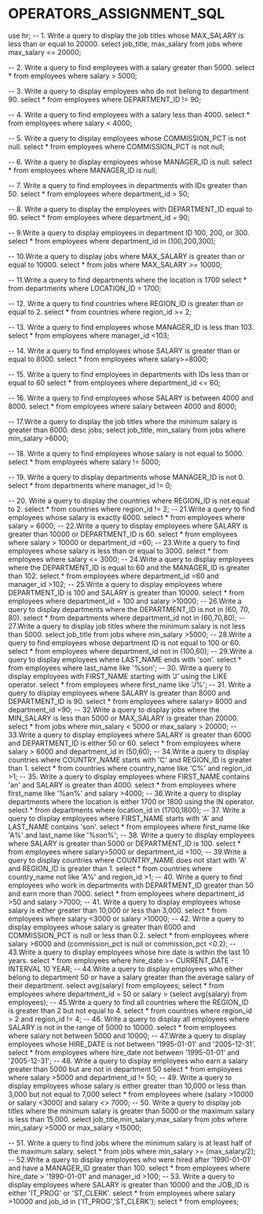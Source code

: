 # OPERATORS_ASSIGNMENT_SQL
use hr;
-- 1. Write a query to display the job titles whose MAX_SALARY is less than or equal to 20000.
select job_title, max_salary 
from jobs
where max_salary <= 20000;

-- 2. Write a query to find employees with a salary greater than 5000.
select * from employees 
where salary > 5000;


-- 3. Write a query to display employees who do not belong to department 90.
select * from employees 
where DEPARTMENT_ID != 90;

-- 4. Write a query to find employees with a salary less than 4000.
select * 
from employees 
where salary < 4000;


-- 5. Write a query to display employees whose COMMISSION_PCT is not null.
select * 
from employees 
where COMMISSION_PCT is not null;


-- 6. Write a query to display employees whose MANAGER_ID is null.
select * 
from employees 
where MANAGER_ID  is null;


-- 7. Write a query to find employees in departments with IDs greater than 50.
select * 
from employees 
where department_id  > 50;


-- 8. Write a query to display the employees with DEPARTMENT_ID equal to 90.
select * 
from employees 
where department_id = 90;


-- 9.Write a query to display employees in department ID 100, 200, or 300.
select * 
from employees 
where department_id in (100,200,300);

-- 10.Write a query to display jobs where MAX_SALARY is greater than or equal to 10000.
select * from jobs 
where MAX_SALARY >= 10000;


-- 11.Write a query to find departments where the location is 1700
select * from 
departments 
where LOCATION_ID = 1700;

-- 12. Write a query to find countries where REGION_ID is greater than or equal to 2.
select * from countries 
where region_id >= 2;


-- 13. Write a query to find employees whose MANAGER_ID is less than 103.
select * from employees 
where manager_id <103;

-- 14. Write a query to find employees whose SALARY is greater than or equal to 8000.
select * from employees
where salary>=8000;


-- 15. Write a query to find employees in departments with IDs less than or equal to 60
select * from employees
where department_id <= 60;

-- 16. Write a query to find employees whose SALARY is between 4000 and 8000.
select * from employees
where salary between 4000 and 8000;

-- 17.Write a query to display the job titles where the minimum salary is greater than 6000.
desc jobs;
select job_title, min_salary from jobs
where min_salary >6000;

-- 18. Write a query to find employees whose salary is not equal to 5000.
select * from employees
where salary != 5000;

-- 19. Write a query to display departments whose MANAGER_ID is not 0.
select * from departments
where manager_id != 0;

-- 20. Write a query to display the countries where REGION_ID is not equal to 2.
select * from countries
where region_id != 2;
-- 21.Write a query to find employees whose salary is exactly 6000.
select * from employees
where salary = 6000;
-- 22.Write a query to display employees where SALARY is greater than 10000 or DEPARTMENT_ID is 60.
select * from employees 
where salary > 10000 or department_id =60;
-- 23.Write a query to find employees whose salary is less than or equal to 3000.
select * from employees
where salary <= 3000;
-- 24.Write a query to display employees where the DEPARTMENT_ID is equal to 60 and the MANAGER_ID is greater than 102.
select * from employees
where department_id =60 and manager_id >102; 
-- 25.Write a query to display employees where DEPARTMENT_ID is 100 and SALARY is greater than 10000.
select * from employees
where department_id = 100 and salary >10000;
-- 26.Write a query to display departments where the DEPARTMENT_ID is not in (60, 70, 80).
select * from departments
where department_id not in (60,70,80);
-- 27.Write a query to display job titles where the minimum salary is not less than 5000.
select job_title from jobs
where min_salary >5000; 
-- 28.Write a query to find employees whose department ID is not equal to 100 or 60.
select * from employees 
where department_id not in (100,60);
-- 29.Write a query to display employees where LAST_NAME ends with 'son'.
select * from employees 
where last_name like '%son';
-- 30. Write a query to display employees with FIRST_NAME starting with 'J' using the LIKE operator.
select * from employees 
where first_name like 'J%';
-- 31. Write a query to display employees where SALARY is greater than 8000 and DEPARTMENT_ID is 90.
select * from employees 
where salary> 8000 and department_id =90;
-- 32.Write a query to display jobs where the MIN_SALARY is less than 5000 or MAX_SALARY is greater than 20000.
select * from jobs 
where min_salary < 5000 or max_salary > 20000;
-- 33.Write a query to display employees where SALARY is greater than 6000 and DEPARTMENT_ID is either 50 or 60.
select * from employees 
where salary > 6000 and department_id in (50,60);
-- 34.Write a query to display countries where COUNTRY_NAME starts with 'C' and REGION_ID is greater than 1.
select * from countries 
where country_name like 'C%' and region_id >1;
-- 35. Write a query to display employees where FIRST_NAME contains 'an' and SALARY is greater than 4000.
select * from employees 
where first_name like '%an%' and salary >4000;
-- 36.Write a query to display departments where the location is either 1700 or 1800 using the IN operator.
select * from departments
where location_id in (1700,1800);
-- 37. Write a query to display employees where FIRST_NAME starts with 'A' and LAST_NAME contains 'son'.
select * from employees 
where first_name like 'A%' and last_name like '%son%';
-- 38. Write a query to display employees where SALARY is greater than 5000 or DEPARTMENT_ID is 100.
select * from employees
where salary>5000 or department_id =100;
-- 39.Write a query to display countries where COUNTRY_NAME does not start with 'A' and REGION_ID is greater than 1.
select * from countries
where country_name not like 'A%' and region_id >1;
-- 40. Write a query to find employees who work in departments with DEPARTMENT_ID greater than 50 and earn more than 7000.
select * from employees 
where department_id >50 and salary >7000;
-- 41. Write a query to display employees whose salary is either greater than 10,000 or less than 3,000.
select * from employees 
where salary <3000 or salary >10000;
-- 42. Write a query to display employees whose salary is greater than 6000 and COMMISSION_PCT is null or less than 0.2.
select * from employees 
where salary >6000 and (commission_pct is null or commission_pct <0.2);
-- 43.Write a query to display employees whose hire date is within the last 10 years.
select * from employees
where hire_date >= CURRENT_DATE - INTERVAL 10 YEAR;
-- 44.Write a query to display employees who either belong to department 50 or have a salary greater than the average salary of their department.
select avg(salary) from employees;
select * from employees
where department_id = 50 or salary > (select avg(salary) from employees);
-- 45.Write a query to find all countries where the REGION_ID is greater than 2 but not equal to 4.
select * from countries
where region_id > 2 and region_id != 4;
-- 46. Write a query to display all employees where SALARY is not in the range of 5000 to 10000.
select * from employees 
where salary not between 5000 and 10000;
-- 47.Write a query to display employees whose HIRE_DATE is not between '1995-01-01' and '2005-12-31'.
select * from employees 
where hire_date not between '1995-01-01' and '2005-12-31';
-- 48. Write a query to display employees who earn a salary greater than 5000 but are not in department 50
select * from employees 
where salary >5000 and department_id != 50;
-- 49. Write a query to display employees whose salary is either greater than 10,000 or less than 3,000 but not equal to 7,000
select * from employees 
where (salary >10000 or salary <3000) and salary <> 7000;
-- 50. Write a query to display job titles where the minimum salary is greater than 5000 or the maximum salary is less than 15,000.
select job_title,min_salary,max_salary from jobs
where min_salary >5000 or max_salary <15000;

-- 51. Write a query to find jobs where the minimum salary is at least half of the maximum salary.
select * from jobs
where min_salary >= (max_salary/2);
-- 52.Write a query to display employees who were hired after '1990-01-01' and have a MANAGER_ID greater than 100.
select * from employees 
where hire_date > '1990-01-01' and manager_id >100;
-- 53. Write a query to display employees where SALARY is greater than 10000 and the JOB_ID is either 'IT_PROG' or 'ST_CLERK'.
select * from employees
where salary >10000 and job_id in ('IT_PROG','ST_CLERK');
select * from employees;
